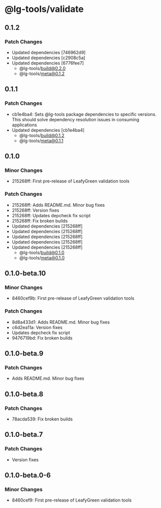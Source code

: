 # @lg-tools/validate

## 0.1.2

### Patch Changes

- Updated dependencies [746962d9]
- Updated dependencies [c2908c5a]
- Updated dependencies [6776fee7]
  - @lg-tools/build@0.2.0
  - @lg-tools/meta@0.1.2

## 0.1.1

### Patch Changes

- cb1e4ba4: Sets @lg-tools package dependencies to specific versions.
  This should solve dependency resolution issues in consuming applications
- Updated dependencies [cb1e4ba4]
  - @lg-tools/build@0.1.2
  - @lg-tools/meta@0.1.1

## 0.1.0

### Minor Changes

- 215268ff: First pre-release of LeafyGreen validation tools

### Patch Changes

- 215268ff: Adds README.md. Minor bug fixes
- 215268ff: Version fixes
- 215268ff: Updates depcheck fix script
- 215268ff: Fix broken builds
- Updated dependencies [215268ff]
- Updated dependencies [215268ff]
- Updated dependencies [215268ff]
- Updated dependencies [215268ff]
- Updated dependencies [215268ff]
  - @lg-tools/build@0.1.0
  - @lg-tools/meta@0.1.0

## 0.1.0-beta.10

### Minor Changes

- 8460cef9b: First pre-release of LeafyGreen validation tools

### Patch Changes

- 8d8a433d1: Adds README.md. Minor bug fixes
- c6d2ea11a: Version fixes
- Updates depcheck fix script
- 9476719bd: Fix broken builds

## 0.1.0-beta.9

### Patch Changes

- Adds README.md. Minor bug fixes

## 0.1.0-beta.8

### Patch Changes

- 78acda539: Fix broken builds

## 0.1.0-beta.7

### Patch Changes

- Version fixes

## 0.1.0-beta.0-6

### Minor Changes

- 8460cef9: First pre-release of LeafyGreen validation tools
